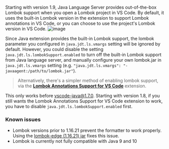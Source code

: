 Starting with version 1.9, Java Language Server provides out-of-the-box Lombok support when you open a Lombok project in VS Code. By default, it uses the built-in Lombok version in the extension to support Lombok annotations in VS Code, or you can choose to use the project's Lombok version in VS Code.
![image](https://user-images.githubusercontent.com/14052197/179914082-9609dc61-6265-487d-8cd3-55e32704ea5d.png)


Since Java extension provides the built-in Lombok support, the lombok parameter you configured in `java.jdt.ls.vmargs` setting will be ignored by default. However, you could disable the setting `java.jdt.ls.lombokSupport.enabled` to turn off the built-in Lombok support from Java language server, and manually configure your own lombok.jar in `java.jdt.ls.vmargs` setting (e.g. `"java.jdt.ls.vmargs": "-javaagent:/path/to/lombok.jar"`).

> Alternatively, there's a simpler method of enabling lombok support, via the **[Lombok Annotations Support for VS Code](https://marketplace.visualstudio.com/items?itemName=GabrielBB.vscode-lombok)** extension. 

This only works before vscode-java@1.7.0. Starting with version 1.8, if you still wants the Lombok Annotations Support for VS Code extension to work, you have to disable `java.jdt.ls.lombokSupport.enabled` first.

### Known issues
- Lombok versions prior to 1.16.21 prevent the formatter to work properly. Using the [lombok-edge (1.16.21) jar](https://projectlombok.org/download-edge) fixes this issue.
- Lombok is currently not fully compatible with Java 9 and 10

